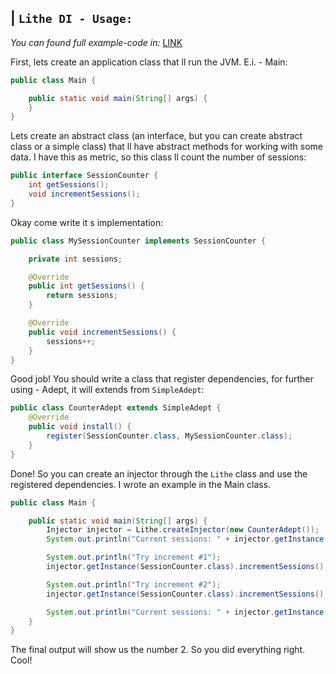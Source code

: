 ## | `Lithe DI - Usage:`
*You can found full example-code in:* [LINK](https://github.com/suuft/Lithe/tree/master/src/test/java/net/lithe/test/old)

First, lets create an application class that ll run the JVM. E.i. - Main:
```java
public class Main {

    public static void main(String[] args) {
    }
}
```
Lets create an abstract class (an interface, but you can create abstract class or a simple class) that ll have abstract methods for working with some data. I have this as metric, so this class ll count the number of sessions:
```java
public interface SessionCounter {
    int getSessions();
    void incrementSessions();
}
```
Okay come write it s implementation:
```java
public class MySessionCounter implements SessionCounter {

    private int sessions;

    @Override
    public int getSessions() {
        return sessions;
    }

    @Override
    public void incrementSessions() {
        sessions++;
    }
}
```
Good job! You should write a class that register dependencies, for further using - Adept, it will extends from `SimpleAdept`:
```java
public class CounterAdept extends SimpleAdept {
    @Override
    public void install() {
        register(SessionCounter.class, MySessionCounter.class);
    }
}
```
Done! So you can create an injector through the `Lithe` class and use the registered dependencies. I wrote an example in the Main class.
```java
public class Main {

    public static void main(String[] args) {
        Injector injector = Lithe.createInjector(new CounterAdept());
        System.out.println("Current sessions: " + injector.getInstance(SessionCounter.class).getSessions());

        System.out.println("Try increment #1");
        injector.getInstance(SessionCounter.class).incrementSessions();

        System.out.println("Try increment #2");
        injector.getInstance(SessionCounter.class).incrementSessions();

        System.out.println("Current sessions: " + injector.getInstance(SessionCounter.class).getSessions());
    }
}
```
The final output will show us the number 2. So you did everything right. Cool!